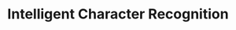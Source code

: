 ---
title: "Intelligent Character Recognition"

categories: ['']

tags: ['Intelligent', 'Character', 'Recognition']

arwords: 'التعرف الآني على الحروف'

arexps: []

enwords: ['Intelligent Character Recognition']

enexps: []

arlexicons: 'ع'

enlexicons: 'I'

authors: ['Ruqayya Roshdy']

translators: ['']

citations: 'مقدمة في حوسبة اللغة العربية'

sources: 'مركز الملك عبدالله بن عبدالعزيز الدولي لخدمة اللغة العربية'

slug: ""
---